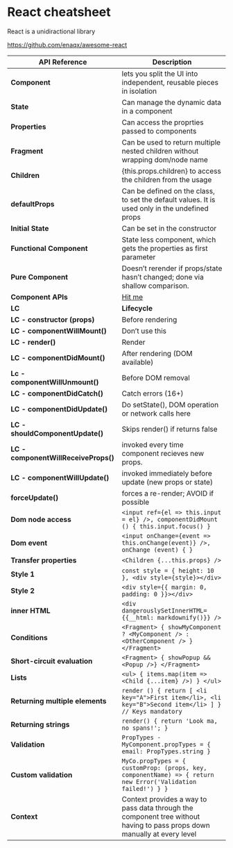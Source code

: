 # React cheatsheet

React is a unidiractional library

https://github.com/enaqx/awesome-react

API Reference   | Description  
---             | ---   
**Component**                       | lets you split the UI into independent, reusable pieces in isolation
**State**                           | Can manage the dynamic data in a component
**Properties**                      | Can access the proprties passed to components
**Fragment**                        | Can be used to return multiple nested children without wrapping dom/node name
**Children**                        | {this.props.children} to access the children from the usage
**defaultProps**                    | Can be defined on the class, to set the default values. It is used only in the undefined props
**Initial State**                   | Can be set in the constructor
**Functional Component**            | State less component, which gets the properties as first parameter
**Pure Component**                  | Doesn’t rerender if props/state hasn’t changed; done via shallow comparison.
**Component APIs**                  | [Hit me](https://reactjs.org/docs/react-component.html) 
**LC**                              | **Lifecycle**
**LC - constructor (props)**        | Before rendering
**LC - componentWillMount()**       | Don’t use this
**LC - render()**                   | Render
**LC - componentDidMount()**	      | After rendering (DOM available) 
**Lc - componentWillUnmount()**	    | Before DOM removal 
**LC - componentDidCatch()**	      | Catch errors (16+)
**LC - componentDidUpdate()**       |	Do setState(), DOM operation or network calls here
**LC - shouldComponentUpdate()**    |	Skips render() if returns false
**LC - componentWillReceiveProps()**| invoked every time component recieves new props.
**LC - componentWillUpdate()**      | invoked immediately before update (new props or state)
**forceUpdate()**                   | forces a re-render; AVOID if possible
**Dom node access**                 | `<input ref={el => this.input = el} />, componentDidMount () { this.input.focus() }`
**Dom event**                       | `<input onChange={event => this.onChange(event)} />, onChange (event) { }`
**Transfer properties**             | `<Children {...this.props} />`
**Style 1**                         | `const style = { height: 10 }, <div style={style}></div>`
**Style 2**                         | `<div style={{ margin: 0, padding: 0 }}></div>`
**inner HTML**                      | `<div dangerouslySetInnerHTML={{__html: markdownify()}} />`
**Conditions**                      | `<Fragment> { showMyComponent ? <MyComponent /> : <OtherComponent /> } </Fragment>`
**Short-circuit evaluation**        | `<Fragment> { showPopup && <Popup />} </Fragment>`
**Lists**                           | `<ul> { items.map(item => <Child {...item} />) } </ul>`
**Returning multiple elements**     | `render () { return [ <li key="A">First item</li>, <li key="B">Second item</li> ] } // Keys mandatory` 
**Returning strings**               | `render() { return 'Look ma, no spans!'; }`
**Validation**                      | `PropTypes - MyComponent.propTypes = { email: PropTypes.string }`
**Custom validation**               | `MyCo.propTypes = { customProp: (props, key, componentName) => { return new Error('Validation failed!') } }`
**Context**                         | Context provides a way to pass data through the component tree without having to pass props down manually at every level




